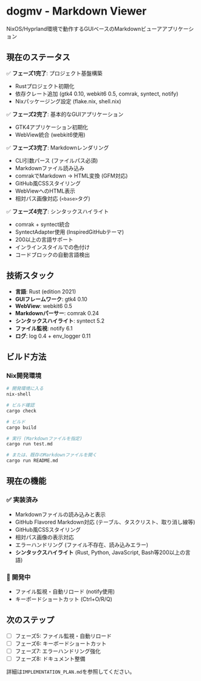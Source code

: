 # dogmv - Markdown Viewer

NixOS/Hyprland環境で動作するGUIベースのMarkdownビューアアプリケーション

## 現在のステータス

✅ **フェーズ1完了**: プロジェクト基盤構築
- Rustプロジェクト初期化
- 依存クレート追加 (gtk4 0.10, webkit6 0.5, comrak, syntect, notify)
- Nixパッケージング設定 (flake.nix, shell.nix)

✅ **フェーズ2完了**: 基本的なGUIアプリケーション
- GTK4アプリケーション初期化
- WebView統合 (webkit6使用)

✅ **フェーズ3完了**: Markdownレンダリング
- CLI引数パース (ファイルパス必須)
- Markdownファイル読み込み
- comrakでMarkdown → HTML変換 (GFM対応)
- GitHub風CSSスタイリング
- WebViewへのHTML表示
- 相対パス画像対応 (`<base>`タグ)

✅ **フェーズ4完了**: シンタックスハイライト
- comrak + syntect統合
- SyntectAdapter使用 (InspiredGitHubテーマ)
- 200以上の言語サポート
- インラインスタイルでの色付け
- コードブロックの自動言語検出

## 技術スタック

- **言語**: Rust (edition 2021)
- **GUIフレームワーク**: gtk4 0.10
- **WebView**: webkit6 0.5
- **Markdownパーサー**: comrak 0.24
- **シンタックスハイライト**: syntect 5.2
- **ファイル監視**: notify 6.1
- **ログ**: log 0.4 + env_logger 0.11

## ビルド方法

### Nix開発環境

```bash
# 開発環境に入る
nix-shell

# ビルド確認
cargo check

# ビルド
cargo build

# 実行 (Markdownファイルを指定)
cargo run test.md

# または、既存のMarkdownファイルを開く
cargo run README.md
```

## 現在の機能

### ✅ 実装済み
- Markdownファイルの読み込みと表示
- GitHub Flavored Markdown対応 (テーブル、タスクリスト、取り消し線等)
- GitHub風CSSスタイリング
- 相対パス画像の表示対応
- エラーハンドリング (ファイル不存在、読み込みエラー)
- **シンタックスハイライト** (Rust, Python, JavaScript, Bash等200以上の言語)

### 🚧 開発中
- ファイル監視・自動リロード (notify使用)
- キーボードショートカット (Ctrl+O/R/Q)

## 次のステップ

- [ ] フェーズ5: ファイル監視・自動リロード
- [ ] フェーズ6: キーボードショートカット
- [ ] フェーズ7: エラーハンドリング強化
- [ ] フェーズ8: ドキュメント整備

詳細は`IMPLEMENTATION_PLAN.md`を参照してください。
